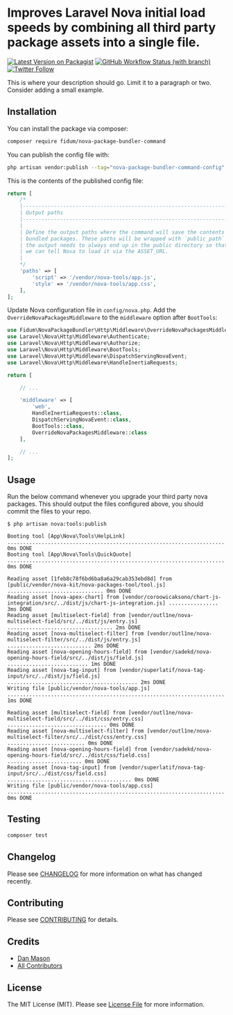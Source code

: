 # Improves Laravel Nova initial load speeds by combining all third party package assets into a single file.

[![Latest Version on Packagist](https://img.shields.io/packagist/v/fidum/nova-package-bundler-command.svg?style=for-the-badge)](https://packagist.org/packages/fidum/nova-package-bundler-command)
[![GitHub Workflow Status (with branch)](https://img.shields.io/github/actions/workflow/status/fidum/nova-package-bundler-command/run-tests.yml?branch=main&style=for-the-badge)](https://github.com/fidum/nova-package-bundler-command/actions?query=workflow%3Arun-tests+branch%3Amaster)
[![Twitter Follow](https://img.shields.io/twitter/follow/danmasonmp?label=Follow&logo=twitter&style=for-the-badge)](https://twitter.com/danmasonmp)

This is where your description should go. Limit it to a paragraph or two. Consider adding a small example.

## Installation

You can install the package via composer:

```bash
composer require fidum/nova-package-bundler-command
```

You can publish the config file with:

```bash
php artisan vendor:publish --tag="nova-package-bundler-command-config"
```

This is the contents of the published config file:

```php
return [
    /*
    |--------------------------------------------------------------------------
    | Output paths
    |--------------------------------------------------------------------------
    |
    | Define the output paths where the command will save the contents of the
    | bundled packages. These paths will be wrapped with `public_path` as
    | the output needs to always end up in the public directory so that
    | we can tell Nova to load it via the ASSET_URL.
    |
    */
    'paths' => [
        'script' => '/vendor/nova-tools/app.js',
        'style' => '/vendor/nova-tools/app.css',
    ],
];
```

Update Nova configuration file in `config/nova.php`. Add the `OverrideNovaPackagesMiddleware` to the `middleware` option after `BootTools`:

```php
use Fidum\NovaPackageBundler\Http\Middleware\OverrideNovaPackagesMiddleware;
use Laravel\Nova\Http\Middleware\Authenticate;
use Laravel\Nova\Http\Middleware\Authorize;
use Laravel\Nova\Http\Middleware\BootTools;
use Laravel\Nova\Http\Middleware\DispatchServingNovaEvent;
use Laravel\Nova\Http\Middleware\HandleInertiaRequests;

return [

    // ...

    'middleware' => [
        'web',
        HandleInertiaRequests::class,
        DispatchServingNovaEvent::class,
        BootTools::class,
        OverrideNovaPackagesMiddleware::class
    ],

    // ...
];
```

## Usage

Run the below command whenever you upgrade your third party nova packages. This should output the files configured above, you should commit the files to your repo. 

```console
$ php artisan nova:tools:publish 

Booting tool [App\Nova\Tools\HelpLink] .................................................................................................. 0ms DONE
Booting tool [App\Nova\Tools\QuickQuote] ................................................................................................ 0ms DONE

Reading asset [1feb8c78f6bd6ba8a6a29cab353ebd8d] from [public/vendor/nova-kit/nova-packages-tool/tool.js] ............................... 0ms DONE
Reading asset [nova-apex-chart] from [vendor/coroowicaksono/chart-js-integration/src/../dist/js/chart-js-integration.js] ................ 3ms DONE
Reading asset [multiselect-field] from [vendor/outl1ne/nova-multiselect-field/src/../dist/js/entry.js] .................................. 2ms DONE
Reading asset [nova-multiselect-filter] from [vendor/outl1ne/nova-multiselect-filter/src/../dist/js/entry.js] ........................... 2ms DONE
Reading asset [nova-opening-hours-field] from [vendor/sadekd/nova-opening-hours-field/src/../dist/js/field.js] .......................... 1ms DONE
Reading asset [nova-tag-input] from [vendor/superlatif/nova-tag-input/src/../dist/js/field.js] .......................................... 2ms DONE
Writing file [public/vendor/nova-tools/app.js] .......................................................................................... 1ms DONE

Reading asset [multiselect-field] from [vendor/outl1ne/nova-multiselect-field/src/../dist/css/entry.css] ................................ 0ms DONE
Reading asset [nova-multiselect-filter] from [vendor/outl1ne/nova-multiselect-filter/src/../dist/css/entry.css] ......................... 0ms DONE
Reading asset [nova-opening-hours-field] from [vendor/sadekd/nova-opening-hours-field/src/../dist/css/field.css] ........................ 0ms DONE
Reading asset [nova-tag-input] from [vendor/superlatif/nova-tag-input/src/../dist/css/field.css] ........................................ 0ms DONE
Writing file [public/vendor/nova-tools/app.css] ......................................................................................... 0ms DONE
```

## Testing

```bash
composer test
```

## Changelog

Please see [CHANGELOG](CHANGELOG.md) for more information on what has changed recently.

## Contributing

Please see [CONTRIBUTING](https://github.com/dmason30/.github/blob/main/CONTRIBUTING.md) for details.

## Credits

- [Dan Mason](https://github.com/dmason30)
- [All Contributors](../../contributors)

## License

The MIT License (MIT). Please see [License File](LICENSE.md) for more information.
